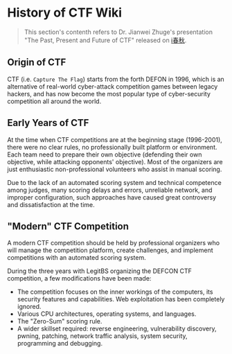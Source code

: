 # History of CTF Wiki

> This section's contenth refers to Dr. Jianwei Zhuge's presentation "The Past, Present and Future of CTF" released on [i春秋](https://www.ichunqiu.com/).

## Origin of CTF

CTF (i.e. `Capture The Flag`) starts from the forth DEFON in 1996, which is an alternative of real-world cyber-attack competition games between legacy hackers, and has now become the most popular type of cyber-security competition all around the world.

## Early Years of CTF

At the time when CTF competitions are at the beginning stage (1996-2001), there were no clear rules, no professionally built platform or environment. Each team need to prepare their own objective (defending their own objective, while attacking opponents' objective). Most of the organizers are just enthusiastic non-professional volunteers who assist in manual scoring.

Due to the lack of an automated scoring system and technical competence among judges, many scoring delays and errors, unreliable network, and improper configuration, such approaches have caused great controversy and dissatisfaction at the time.

## "Modern" CTF Competition

A modern CTF competition should be held by professional organizers who will manage the competition platform, create challenges, and implement competitions with an automated scoring system.

During the three years with LegitBS organizing the DEFCON CTF competition, a few modifications have been made:

- The competition focuses on the inner workings of the computers, its security features and capabilities. Web exploitation has been completely ignored.
- Various CPU architectures, operating systems, and languages.
- The "Zero-Sum" scoring rule.
- A wider skillset required: reverse engineering, vulnerability discovery, pwning, patching, network traffic analysis, system security, programming and debugging.
